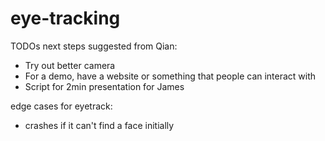 # eye-tracking

TODOs
next steps suggested from Qian:
- Try out better camera
- For a demo, have a website or something that people can interact with
- Script for 2min presentation for James

edge cases for eyetrack:
- crashes if it can't find a face initially

